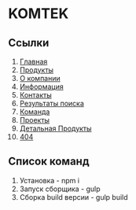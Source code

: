 # KOMTEK

## Ссылки

1. [Главная](https://oaktre.github.io/komtek/app/)
2. [Продукты](https://oaktre.github.io/komtek/app/products.html)
3. [О компании](https://oaktre.github.io/komtek/app/about.html)
4. [Информация](https://oaktre.github.io/komtek/app/information.html)
5. [Контакты](https://oaktre.github.io/komtek/app/contacts.html)
6. [Результаты поиска](https://oaktre.github.io/komtek/app/search-results.html)
7. [Команда](https://oaktre.github.io/komtek/app/team.html)
8. [Проекты](https://oaktre.github.io/komtek/app/projects.html)
9. [Детальная Продукты](https://oaktre.github.io/komtek/app/product-detail.html)
10. [404](https://oaktre.github.io/komtek/app/404.html)



## Список команд

1. Установка - npm i
2. Запуск сборщика - gulp
3. Сборка build версии - gulp build
